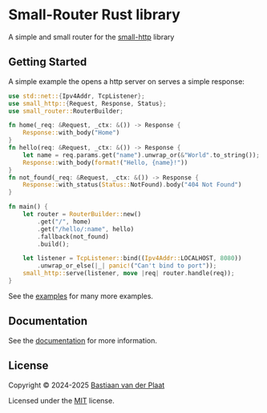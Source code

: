 # Small-Router Rust library

A simple and small router for the [small-http](https://crates.io/crates/small-http) library

## Getting Started

A simple example the opens a http server on serves a simple response:

```rs
use std::net::{Ipv4Addr, TcpListener};
use small_http::{Request, Response, Status};
use small_router::RouterBuilder;

fn home(_req: &Request, _ctx: &()) -> Response {
    Response::with_body("Home")
}
fn hello(req: &Request, _ctx: &()) -> Response {
    let name = req.params.get("name").unwrap_or(&"World".to_string());
    Response::with_body(format!("Hello, {name}!"))
}
fn not_found(_req: &Request, _ctx: &()) -> Response {
    Response::with_status(Status::NotFound).body("404 Not Found")
}

fn main() {
    let router = RouterBuilder::new()
        .get("/", home)
        .get("/hello/:name", hello)
        .fallback(not_found)
        .build();

    let listener = TcpListener::bind((Ipv4Addr::LOCALHOST, 8080))
        .unwrap_or_else(|_| panic!("Can't bind to port"));
    small_http::serve(listener, move |req| router.handle(req));
}
```

See the [examples](examples/) for many more examples.

## Documentation

See the [documentation](https://docs.rs/small-router) for more information.

## License

Copyright © 2024-2025 [Bastiaan van der Plaat](https://github.com/bplaat)

Licensed under the [MIT](../../LICENSE) license.
